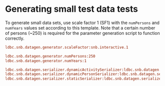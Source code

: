 # Generating small test data tests

To generate small data sets, use scale factor 1 (SF1) with the `numPersons` and `numYears` values set according to this template.
Note that a certain number of persons (~250) is required for the parameter generation script to function correctly.

```ini
ldbc.snb.datagen.generator.scaleFactor:snb.interactive.1

ldbc.snb.datagen.generator.numPersons:250
ldbc.snb.datagen.generator.numYears:1

ldbc.snb.datagen.serializer.dynamicActivitySerializer:ldbc.snb.datagen.serializer.snb.csv.dynamicserializer.activity.<SerializerType>DynamicActivitySerializer
ldbc.snb.datagen.serializer.dynamicPersonSerializer:ldbc.snb.datagen.serializer.snb.csv.dynamicserializer.person.<SerializerType>DynamicPersonSerializer
ldbc.snb.datagen.serializer.staticSerializer:ldbc.snb.datagen.serializer.snb.csv.staticserializer.<SerializerType>StaticSerializer
```
